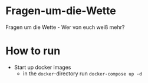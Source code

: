 # Fragen-um-die-Wette
Fragen um die Wette - Wer von euch weiß mehr?

# How to run

 * Start up docker images
   * in the ``docker``-directory run ``docker-compose up -d``

